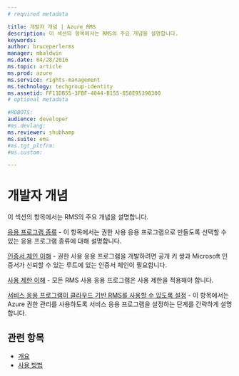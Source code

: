 ```yaml
---
# required metadata

title: 개발자 개념 | Azure RMS
description: 이 섹션의 항목에서는 RMS의 주요 개념을 설명합니다.
keywords:
author: bruceperlerms
manager: mbaldwin
ms.date: 04/28/2016
ms.topic: article
ms.prod: azure
ms.service: rights-management
ms.technology: techgroup-identity
ms.assetid: FF11DB55-3FBF-4044-B155-858E95398300
# optional metadata

#ROBOTS:
audience: developer
#ms.devlang:
ms.reviewer: shubhamp
ms.suite: ems
#ms.tgt_pltfrm:
#ms.custom:

---
```


# 개발자 개념

이 섹션의 항목에서는 RMS의 주요 개념을 설명합니다.

[응용 프로그램 종류](application-types.md) - 이 항목에서는 권한 사용 응용 프로그램으로 만들도록 선택할 수 있는 응용 프로그램 종류에 대해 설명합니다.

[인증서 체인 이해](understanding-certificate-chains.md) - 권한 사용 응용 프로그램을 개발하려면 공개 키 쌍과 Microsoft 인증서가 신뢰할 수 있는 루트에 있는 인증서 체인이 필요합니다.

[사용 제한 이해](understanding-usage-restrictions.md) - 모든 RMS 사용 응용 프로그램은 사용 제한을 적용해야 합니다.

[서비스 응용 프로그램이 클라우드 기반 RMS를 사용할 수 있도록 설정](how-to-use-file-api-with-aadrm-cloud.md) - 이 항목에서는 Azure 권한 관리를 사용하도록 서비스 응용 프로그램을 설정하는 단계를 간략하게 설명합니다.

 

## 관련 항목 ##
- [개요](ad-rms-overview.md)
- [사용 방법](how-to-use-msipc.md)
 

 


<!--HONumber=Apr16_HO4-->


